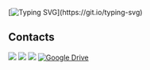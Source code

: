 [![Typing SVG](https://readme-typing-svg.demolab.com?font=Fira+Code&weight=500&size=25&pause=1000&color=327900&width=550&lines=logging.info(%22mba'eichapa%3F%22))](https://git.io/typing-svg)

## Contacts
[![](https://img.shields.io/badge/Platzi-98CA3F?style=for-the-badge&logo=platzi&logoColor=white)](https://platzi.com/p/luceldasilva/) [![](https://img.shields.io/badge/LinkedIn-0077B5?style=for-the-badge&logo=linkedin&logoColor=white)](https://www.linkedin.com/in/luceldasilva/) [![](https://img.shields.io/badge/Deepnote-3793EF?style=for-the-badge&logo=Deepnote&logoColor=white)](https://deepnote.com/@luceldasilva/) [![Google Drive](https://img.shields.io/badge/Google%20Drive-4285F4?style=for-the-badge&logo=googledrive&logoColor=white)]([https://drive.google.com/file/d/1j-WD3d00zsWDrxHERf5nCeVg8LkyUzPG/view?usp=sharing](https://drive.google.com/file/d/1MAJVH0VufECJn-HcHML4wZffU2oQNsrd/view?usp=sharing))
